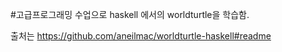 

#고급프로그래밍 수업으로 haskell 에서의 worldturtle을 학습함.

출처는 https://github.com/aneilmac/worldturtle-haskell#readme 
